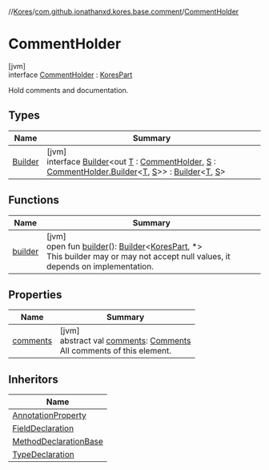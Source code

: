 //[Kores](../../../index.md)/[com.github.jonathanxd.kores.base.comment](../index.md)/[CommentHolder](index.md)

# CommentHolder

[jvm]\
interface [CommentHolder](index.md) : [KoresPart](../../com.github.jonathanxd.kores/-kores-part/index.md)

Hold comments and documentation.

## Types

| Name | Summary |
|---|---|
| [Builder](-builder/index.md) | [jvm]<br>interface [Builder](-builder/index.md)<out [T](-builder/index.md) : [CommentHolder](index.md), [S](-builder/index.md) : [CommentHolder.Builder](-builder/index.md)<[T](-builder/index.md), [S](-builder/index.md)>> : [Builder](../../com.github.jonathanxd.kores.builder/-builder/index.md)<[T](-builder/index.md), [S](-builder/index.md)> |

## Functions

| Name | Summary |
|---|---|
| [builder](../../com.github.jonathanxd.kores/-kores-part/builder.md) | [jvm]<br>open fun [builder](../../com.github.jonathanxd.kores/-kores-part/builder.md)(): [Builder](../../com.github.jonathanxd.kores.builder/-builder/index.md)<[KoresPart](../../com.github.jonathanxd.kores/-kores-part/index.md), *><br>This builder may or may not accept null values, it depends on implementation. |

## Properties

| Name | Summary |
|---|---|
| [comments](comments.md) | [jvm]<br>abstract val [comments](comments.md): [Comments](../-comments/index.md)<br>All comments of this element. |

## Inheritors

| Name |
|---|
| [AnnotationProperty](../../com.github.jonathanxd.kores.base/-annotation-property/index.md) |
| [FieldDeclaration](../../com.github.jonathanxd.kores.base/-field-declaration/index.md) |
| [MethodDeclarationBase](../../com.github.jonathanxd.kores.base/-method-declaration-base/index.md) |
| [TypeDeclaration](../../com.github.jonathanxd.kores.base/-type-declaration/index.md) |
